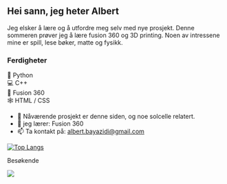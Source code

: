 ## Hei sann, jeg heter Albert
Jeg elsker å lære og å utfordre meg selv med nye prosjekt. Denne sommeren prøver jeg å lære fusion 360 og 3D printing.
Noen av intressene mine er spill, lese bøker, matte og fysikk.

### Ferdigheter

🐍 Python  
💻 C++  
🗿  Fusion 360  
🕸️ HTML / CSS  




- 🔭 Nåværende prosjekt er denne siden, og noe solcelle relatert.
- 🌱 jeg lærer: Fusion 360 
- 📫 Ta kontakt på: albert.bayazidi@gmail.com 


[![Top Langs](https://github-readme-stats.vercel.app/api/top-langs/?username=albertbayazidi&layout=compact&theme=dark)](https://github.com/anuraghazra/github-readme-stats)


Besøkende
<p> 
  <img src="https://profile-counter.glitch.me/albertbayazidi/count.svg" />
</p>

